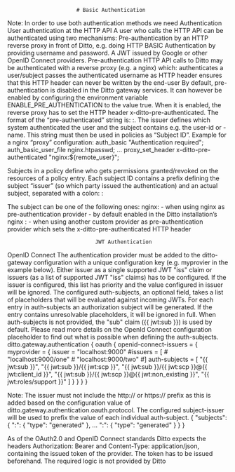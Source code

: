                           # Basic Authentication

Note: In order to use both authentication methods we need 
Authentication
User authentication at the HTTP API
A user who calls the HTTP API can be authenticated using two mechanisms:
Pre-authentication by an HTTP reverse proxy in front of Ditto, e.g. doing HTTP BASIC Authentication by providing username and password.
A JWT issued by Google or other OpenID Connect providers.
Pre-authentication
HTTP API calls to Ditto may be authenticated with a reverse proxy (e.g. a nginx) which:
authenticates a user/subject
passes the authenticated username as HTTP header
ensures that this HTTP header can never be written by the end-user
By default, pre-authentication is disabled in the Ditto gateway services. It can however be enabled by configuring the environment variable ENABLE_PRE_AUTHENTICATION to the value true.
When it is enabled, the reverse proxy has to set the HTTP header x-ditto-pre-authenticated.
The format of the “pre-authenticated” string is: <issuer>:<subject>. The issuer defines which system authenticated the user and the subject contains e.g. the user-id or -name.
This string must then be used in policies as “Subject ID”.
Example for a nginx “proxy” configuration:
auth_basic                    "Authentication required";
auth_basic_user_file          nginx.htpasswd;
...
proxy_set_header              x-ditto-pre-authenticated "nginx:${remote_user}";


Subjects in a policy define who gets permissions granted/revoked on the resources of a policy entry.
Each subject ID contains a prefix defining the subject “issuer” (so which party issued the authentication) and an actual subject, separated with a colon:
<subject-issuer>:<subject>

The subject can be one of the following ones:
nginx:<nginx-username> - when using nginx as pre-authentication provider - by default enabled in the Ditto installation’s nginx
<other-pre-auth-provider>:<username> - when using another custom provider as pre-authentication provider which sets the x-ditto-pre-authenticated HTTP header




                                  













                                JWT Authentication

OpenID Connect
The authentication provider must be added to the ditto-gateway configuration with a unique configuration key (e.g. myprovier in the example below).
Either issuer as a single supported JWT "iss" claim or issuers (as a list of supported JWT "iss" claims) has to be configured. If the issuer is configured, this list has priority and the value configured in issuer will be ignored.
The configured auth-subjects, an optional field, takes a list of placeholders that will be evaluated against incoming JWTs.
For each entry in auth-subjects an authorization subject will be generated. If the entry contains unresolvable placeholders, it will be ignored in full. When auth-subjects is not provided, the "sub" claim ({{ jwt:sub }}) is used by default.
Please read more details on the OpenId Connect configuration placeholder to find out what is possible when defining the auth-subjects.
ditto.gateway.authentication {
    oauth {
      openid-connect-issuers = {
        myprovider = {
          issuer = "localhost:9000"
          #issuers = [
          #  "localhost:9000/one"
          #  "localhost:9000/two"
          #]
          auth-subjects = [
            "{{ jwt:sub }}",
            "{{ jwt:sub }}/{{ jwt:scp }}",
            "{{ jwt:sub }}/{{ jwt:scp }}@{{ jwt:client_id }}",
            "{{ jwt:sub }}/{{ jwt:scp }}@{{ jwt:non_existing }}",
            "{{ jwt:roles/support }}"
          ]
        }
      }
    }
}

Note: The issuer must not include the http:// or https:// prefix as this is added based on the configuration value of ditto.gateway.authentication.oauth.protocol.
The configured subject-issuer will be used to prefix the value of each individual auth-subject.
{
  "subjects": {
    "<provider>:<auth-subject-0>": {
      "type": "generated"
    },
    ...
    "<provider>:<auth-subject-n>": {
      "type": "generated"
    }
  }
}

As of the OAuth2.0 and OpenID Connect standards Ditto expects the headers Authorization: Bearer <JWT> and Content-Type: application/json, containing the issued token of the provider.
The token has to be issued beforehand. The required logic is not provided by Ditto
